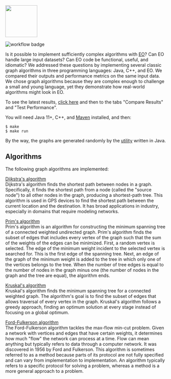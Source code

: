 <img src="https://www.yegor256.com/images/books/elegant-objects/cactus.svg" height="100px" />

![workflow badge](https://github.com/potatmen/eo-graphs/actions/workflows/run-tests.yml/badge.svg)

Is it possible to implement sufficiently complex algorithms with [EO](https://github.com/cqfn/eo)? Can EO handle large input datasets? Can EO code be functional, useful, and idiomatic? We addressed these questions by implementing several classic graph algorithms in three programming languages: Java, C++, and EO. We compared their outputs and performance metrics on the same input data. We chose graph algorithms because they are complex enough to challenge a small and young language, yet they demonstrate how real-world algorithms might look in EO.

To see the latest results, [click here](https://github.com/HSE-Eolang/eo_graphs/actions/workflows/run-tests.yml) and then to the tabs "Compare Results" and "Test Performance".

You will need Java 11+, C++, and [Maven](https://maven.apache.org/) installed, and then:

```
$ make
$ make run
```

By the way, the graphs are generated randomly by the [utility](https://github.com/potatmen/eo-graphs/blob/master/src/java/generator/GraphGenerator.java) written in Java.

## Algorithms

The following graph algorithms are implemented:

[Dijkstra's algorithm](https://www.freecodecamp.org/news/dijkstras-shortest-path-algorithm-visual-introduction/)
<br/>
Dijkstra's algorithm finds the shortest path between nodes in a graph. Specifically, it finds the shortest path from a node (called the "source node") to all other nodes in the graph, producing a shortest-path tree.
This algorithm is used in GPS devices to find the shortest path between the current location and the destination. It has broad applications in industry, especially in domains that require modeling networks.

[Prim's algorithm](https://www.geeksforgeeks.org/prims-minimum-spanning-tree-mst-greedy-algo-5/)
<br/>
Prim's algorithm is an algorithm for constructing the minimum spanning tree of a connected weighted undirected graph. Prim's algorithm finds the subset of edges that includes every vertex of the graph such that the sum of the weights of the edges can be minimized.
First, a random vertex is selected. The edge of the minimum weight incident to the selected vertex is searched for. This is the first edge of the spanning tree.
Next, an edge of the graph of the minimum weight is added to the tree in which only one of the vertices belongs to the tree.
When the number of tree edges is equal to the number of nodes in the graph minus one (the number of nodes in the graph and the tree are equal), the algorithm ends.

[Kruskal's algorithm](https://www.geeksforgeeks.org/kruskals-minimum-spanning-tree-algorithm-greedy-algo-2/)
<br/>
Kruskal's algorithm finds the minimum spanning tree for a connected weighted graph. The algorithm's goal is to find the subset of edges that allows traversal of every vertex in the graph. Kruskal's algorithm follows a greedy approach, finding an optimum solution at every stage instead of focusing on a global optimum.

[Ford-Fulkerson algorithm](https://www.geeksforgeeks.org/ford-fulkerson-algorithm-for-maximum-flow-problem/)
<br/>
The Ford-Fulkerson algorithm tackles the max-flow min-cut problem. Given a network with vertices and edges that have certain weights, it determines how much "flow" the network can process at a time. Flow can mean anything but typically refers to data through a computer network.
It was discovered in 1956 by Ford and Fulkerson. This algorithm is sometimes referred to as a method because parts of its protocol are not fully specified and can vary from implementation to implementation. An algorithm typically refers to a specific protocol for solving a problem, whereas a method is a more general approach to a problem.
